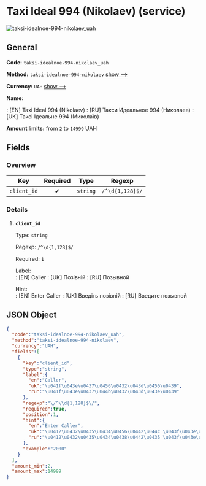 
# Taxi Ideal 994 (Nikolaev) (service) 
![taksi-idealnoe-994-nikolaev_uah](https://static.openfintech.io/payout_methods/taksi-idealnoe-994-nikolaev_uah/logo.svg?w=400&c=v0.59.26#w24)  

## General 
 
**Code:** `taksi-idealnoe-994-nikolaev_uah` 
 
**Method:** `taksi-idealnoe-994-nikolaev` [show -->](/payout-methods/taksi-idealnoe-994-nikolaev/) 
 
**Currency:** `UAH` [show -->](/currencies/UAH/) 
 
**Name:** 
 
:	[EN] Taxi Ideal 994 (Nikolaev) 
:	[RU] Такси Идеальное 994 (Николаев) 
:	[UK] Таксі Ідеальне 994 (Миколаїв) 
 
**Amount limits:** from `2` to `14999` UAH 

## Fields 

### Overview 

|Key|Required|Type|Regexp| 
|:---:|:---:|:---:|:---:| 
|`client_id`|✔|`string`|`/^\d{1,128}$/`| 
 

### Details 
 
1. **`client_id`** 
 
	Type: `string` 
 
	Regexp: `/^\d{1,128}$/` 
 
	Required: `1` 
 
	Label:  
	: [EN] Caller 
	: [UK] Позівній 
	: [RU] Позывной 
 
	Hint:  
	: [EN] Enter Caller 
	: [UK] Введіть позівній 
	: [RU] Введите позывной 
 

## JSON Object 

```json
{
  "code":"taksi-idealnoe-994-nikolaev_uah",
  "method":"taksi-idealnoe-994-nikolaev",
  "currency":"UAH",
  "fields":[
    {
      "key":"client_id",
      "type":"string",
      "label":{
        "en":"Caller",
        "uk":"\u041f\u043e\u0437\u0456\u0432\u043d\u0456\u0439",
        "ru":"\u041f\u043e\u0437\u044b\u0432\u043d\u043e\u0439"
      },
      "regexp":"\/^\\d{1,128}$\/",
      "required":true,
      "position":1,
      "hint":{
        "en":"Enter Caller",
        "uk":"\u0412\u0432\u0435\u0434\u0456\u0442\u044c \u043f\u043e\u0437\u0456\u0432\u043d\u0456\u0439",
        "ru":"\u0412\u0432\u0435\u0434\u0438\u0442\u0435 \u043f\u043e\u0437\u044b\u0432\u043d\u043e\u0439"
      },
      "example":"2000"
    }
  ],
  "amount_min":2,
  "amount_max":14999
}
```  
